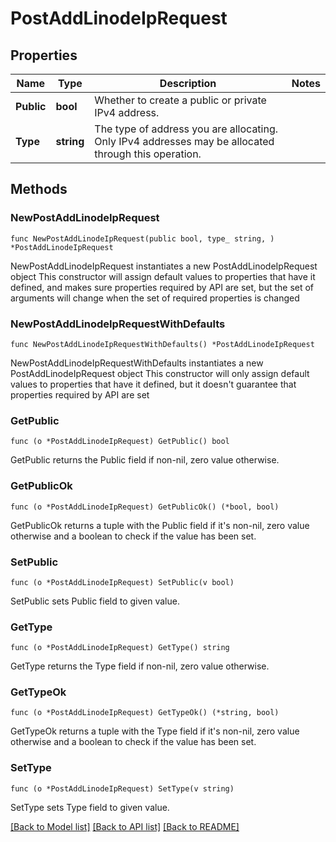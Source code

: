 # PostAddLinodeIpRequest

## Properties

Name | Type | Description | Notes
------------ | ------------- | ------------- | -------------
**Public** | **bool** | Whether to create a public or private IPv4 address. | 
**Type** | **string** | The type of address you are allocating. Only IPv4 addresses may be allocated through this operation. | 

## Methods

### NewPostAddLinodeIpRequest

`func NewPostAddLinodeIpRequest(public bool, type_ string, ) *PostAddLinodeIpRequest`

NewPostAddLinodeIpRequest instantiates a new PostAddLinodeIpRequest object
This constructor will assign default values to properties that have it defined,
and makes sure properties required by API are set, but the set of arguments
will change when the set of required properties is changed

### NewPostAddLinodeIpRequestWithDefaults

`func NewPostAddLinodeIpRequestWithDefaults() *PostAddLinodeIpRequest`

NewPostAddLinodeIpRequestWithDefaults instantiates a new PostAddLinodeIpRequest object
This constructor will only assign default values to properties that have it defined,
but it doesn't guarantee that properties required by API are set

### GetPublic

`func (o *PostAddLinodeIpRequest) GetPublic() bool`

GetPublic returns the Public field if non-nil, zero value otherwise.

### GetPublicOk

`func (o *PostAddLinodeIpRequest) GetPublicOk() (*bool, bool)`

GetPublicOk returns a tuple with the Public field if it's non-nil, zero value otherwise
and a boolean to check if the value has been set.

### SetPublic

`func (o *PostAddLinodeIpRequest) SetPublic(v bool)`

SetPublic sets Public field to given value.


### GetType

`func (o *PostAddLinodeIpRequest) GetType() string`

GetType returns the Type field if non-nil, zero value otherwise.

### GetTypeOk

`func (o *PostAddLinodeIpRequest) GetTypeOk() (*string, bool)`

GetTypeOk returns a tuple with the Type field if it's non-nil, zero value otherwise
and a boolean to check if the value has been set.

### SetType

`func (o *PostAddLinodeIpRequest) SetType(v string)`

SetType sets Type field to given value.



[[Back to Model list]](../README.md#documentation-for-models) [[Back to API list]](../README.md#documentation-for-api-endpoints) [[Back to README]](../README.md)


